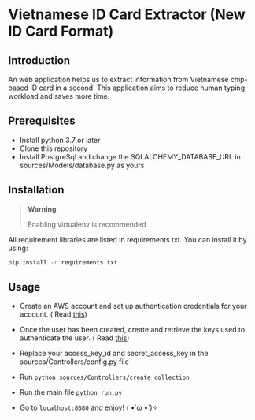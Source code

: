 # **Vietnamese ID Card Extractor (New ID Card Format)**

## **Introduction**

An web application helps us to extract information from Vietnamese chip-based ID card in a second. This application aims
to reduce human typing workload and saves more time.

## Prerequisites

- Install python 3.7 or later
- Clone this repository
- Install PostgreSql and change the SQLALCHEMY_DATABASE_URL in sources/Models/database.py as yours

## **Installation**

> **Warning**
>
> Enabling virtualenv is recommended

All requirement libraries are listed in requirements.txt. You can install it by using:

``` bash
pip install -r requirements.txt
```

## **Usage**

- Create an AWS account and set up authentication credentials for your account. (
  Read <a href="https://docs.aws.amazon.com/IAM/latest/UserGuide/id_users_create.html#id_users_create_console">this</a>)
- Once the user has been created, create and retrieve the keys used to authenticate the user. (
  Read <a href = "https://docs.aws.amazon.com/IAM/latest/UserGuide/id_credentials_access-keys.html#Using_CreateAccessKey">
  this</a>)
- Replace your access_key_id and secret_access_key in the sources/Controllers/config.py file
- Run ```python sources/Controllers/create_collection```

- Run the main file ``` python run.py ```

- Go to ```localhost:8080``` and enjoy! ( •̀ ω •́ )✧
